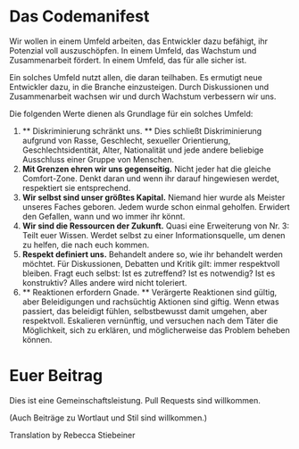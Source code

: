 Das Codemanifest
================

Wir wollen in einem Umfeld arbeiten, das Entwickler dazu befähigt, ihr Potenzial voll auszuschöpfen. In einem Umfeld, das Wachstum und Zusammenarbeit fördert. In einem Umfeld, das für alle sicher ist.

Ein solches Umfeld nutzt allen, die daran teilhaben. Es ermutigt neue Entwickler dazu, in die Branche einzusteigen. Durch Diskussionen und Zusammenarbeit wachsen wir und durch Wachstum verbessern wir uns.

Die folgenden Werte dienen als Grundlage für ein solches Umfeld:

1. ** Diskriminierung schränkt uns. ** Dies schließt Diskriminierung aufgrund von Rasse, Geschlecht, sexueller Orientierung, Geschlechtsidentität, Alter, Nationalität und jede andere beliebige Ausschluss einer Gruppe von Menschen.
2. **Mit Grenzen ehren wir uns gegenseitig.** Nicht jeder hat die gleiche Comfort-Zone. Denkt daran und wenn ihr darauf hingewiesen werdet, respektiert sie entsprechend.
3. **Wir selbst sind unser größtes Kapital.** Niemand hier wurde als Meister unseres Faches geboren. Jedem wurde schon einmal geholfen. Erwidert den Gefallen, wann und wo immer ihr könnt.
4. **Wir sind die Ressourcen der Zukunft.** Quasi eine Erweiterung von Nr. 3: Teilt euer Wissen. Werdet selbst zu einer Informationsquelle, um denen zu helfen, die nach euch kommen.
5. **Respekt definiert uns.** Behandelt andere so, wie ihr behandelt werden möchtet. Für Diskussionen, Debatten und Kritik gilt: immer respektvoll bleiben.
Fragt euch selbst: Ist es zutreffend? Ist es notwendig? Ist es konstruktiv? Alles andere wird nicht toleriert.
6. ** Reaktionen erfordern Gnade. ** Verärgerte Reaktionen sind gültig, aber Beleidigungen und rachsüchtig Aktionen sind giftig. Wenn etwas passiert, das beleidigt fühlen, selbstbewusst damit umgehen, aber respektvoll. Eskalieren vernünftig, und versuchen nach dem Täter die Möglichkeit, sich zu erklären, und möglicherweise das Problem beheben können.


Euer Beitrag
============

Dies ist eine Gemeinschaftsleistung. Pull Requests sind willkommen.

(Auch Beiträge zu Wortlaut und Stil sind willkommen.)

Translation by Rebecca Stiebeiner